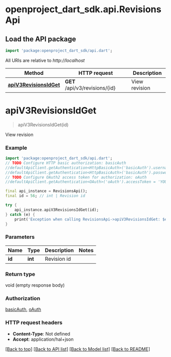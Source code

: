 # openproject_dart_sdk.api.RevisionsApi

## Load the API package
```dart
import 'package:openproject_dart_sdk/api.dart';
```

All URIs are relative to *http://localhost*

Method | HTTP request | Description
------------- | ------------- | -------------
[**apiV3RevisionsIdGet**](RevisionsApi.md#apiv3revisionsidget) | **GET** /api/v3/revisions/{id} | View revision


# **apiV3RevisionsIdGet**
> apiV3RevisionsIdGet(id)

View revision

### Example
```dart
import 'package:openproject_dart_sdk/api.dart';
// TODO Configure HTTP basic authorization: basicAuth
//defaultApiClient.getAuthentication<HttpBasicAuth>('basicAuth').username = 'YOUR_USERNAME'
//defaultApiClient.getAuthentication<HttpBasicAuth>('basicAuth').password = 'YOUR_PASSWORD';
// TODO Configure OAuth2 access token for authorization: oAuth
//defaultApiClient.getAuthentication<OAuth>('oAuth').accessToken = 'YOUR_ACCESS_TOKEN';

final api_instance = RevisionsApi();
final id = 56; // int | Revision id

try {
    api_instance.apiV3RevisionsIdGet(id);
} catch (e) {
    print('Exception when calling RevisionsApi->apiV3RevisionsIdGet: $e\n');
}
```

### Parameters

Name | Type | Description  | Notes
------------- | ------------- | ------------- | -------------
 **id** | **int**| Revision id | 

### Return type

void (empty response body)

### Authorization

[basicAuth](../README.md#basicAuth), [oAuth](../README.md#oAuth)

### HTTP request headers

 - **Content-Type**: Not defined
 - **Accept**: application/hal+json

[[Back to top]](#) [[Back to API list]](../README.md#documentation-for-api-endpoints) [[Back to Model list]](../README.md#documentation-for-models) [[Back to README]](../README.md)

